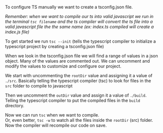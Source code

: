 To configure TS manually we want to create a tsconfig.json file.

_Remember: when we want to compile our ts into valid javascript we run in the terminal `tsc filename` and the ts compiler will convert the ts file into a valid javascript file the the same name (ex: index.ts compiled will create a index.js file)_

To get started we run `tsc --init` (tells the typescript compiler to initialize a typescript project by creating a tsconfig.json file)

When we look in the tsconfig.json file we will find a range of values in a json object. Many of the values are commented out. We can uncomment and modify the values to customize and configure our project.

We start with uncommenting the `rootDir` value and assigning it a value of `./src`. Basically telling the typescript compiler (tsc) to look for files in the `src` folder to compile to javascript

Then we uncomment the `outDir` value and assign it a value of `./build`. Telling the typescript compiler to put the compiled files in the `build` directory.

Now we can run `tsc` when we want to compile.  
Or, even better, `tsc -w` to watch all the files inside the `rootDir` (src) folder. Now the compiler will recompile our code on save.
